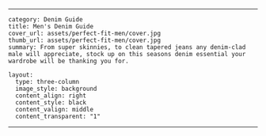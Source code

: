 
---
    category: Denim Guide
    title: Men's Denim Guide
    cover_url: assets/perfect-fit-men/cover.jpg
    thumb_url: assets/perfect-fit-men/cover.jpg
    summary: From super skinnies, to clean tapered jeans any denim-clad male will appreciate, stock up on this seasons denim essential your wardrobe will be thanking you for.

    layout:
      type: three-column
      image_style: background
      content_align: right
      content_style: black
      content_valign: middle
      content_transparent: "1"
---


